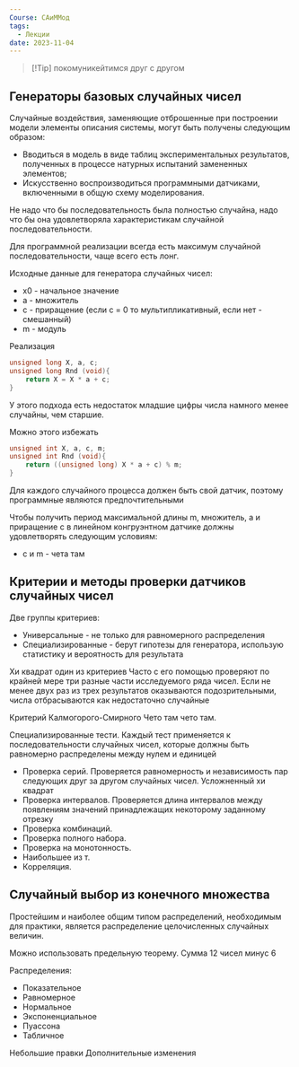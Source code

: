 ```yaml
---
Course: САиММод
tags:
  - Лекции
date: 2023-11-04
---
```

>[!Tip] покомуникейтимся друг с другом
## Генераторы базовых случайных чисел
Случайные воздействия, заменяющие отброшенные при построении модели элементы описания системы, могут быть получены следующим образом:
- Вводиться в модель в виде таблиц экспериментальных результатов, полученных в процессе натурных испытаний замененных элементов;
- Искусственно воспроизводиться программными датчиками, включенными в общую схему моделирования.

Не надо что бы последовательность была полностью случайна, надо что бы она удовлетворяла характеристикам случайной последовательности.

Для программной реализации всегда есть максимум случайной последовательности, чаще всего есть лонг. 

Исходные данные для генератора случайных чисел:
- x0 - начальное значение
- а - множитель
- с - приращение (если с = 0 то мультипликативный, если нет - смешанный)
- m - модуль

Реализация
```C
unsigned long X, a, c;
unsigned long Rnd (void){
	return X = X * a + c;
}
```
У этого подхода есть недостаток младшие цифры числа намного менее случайны, чем старшие. 

Можно этого избежать
```c
unsigned int X, a, c, m;
unsigned int Rnd (void){
	return ((unsigned long) X * a + c) % m;
}
```
Для каждого случайного процесса должен быть свой датчик, поэтому программные являются предпочтительными

Чтобы получить период максимальной длины m, множитель, а и приращение с в линейном конгруэнтном датчике должны удовлетворять следующим условиям:
- с и m - чета там
## Критерии и методы проверки датчиков случайных чисел
Две группы критериев:
- Универсальные - не только для равномерного распределения
- Специализированные - берут гипотезы для генератора, использую статистику и вероятность для результата

Хи квадрат один из критериев
Часто с его помощью проверяют по крайней мере три разные части исследуемого ряда чисел. Если не менее двух раз из трех результатов оказываются подозрительными, числа отбрасываются как недостаточно случайные

Критерий Калмогорого-Смирного
Чето там чето там.

Специализированные тести. 
Каждый тест применяется к последовательности случайных чисел, которые должны быть равномерно распределены между нулем и единицей

- Проверка серий. Проверяется равномерность и независимость пар следующих друг за другом случайных чисел. Усложненный хи квадрат
- Проверка интервалов. Проверяется длина интервалов между появлениям значений принадлежащих некоторому заданному отрезку
- Проверка комбинаций.
- Проверка полного набора.
- Проверка на монотонность.
- Наибольшее из т.
- Корреляция.
## Случайный выбор из конечного множества
Простейшим и наиболее общим типом распределений, необходимым для практики, является распределение целочисленных случайных величин. 

Можно использовать предельную теорему. Сумма 12 чисел минус 6

Распределения:
- Показательное
- Равномерное
- Нормальное
- Экспоненциальное
- Пуассона
- Табличное

Небольшие правки
Дополнительные изменения
